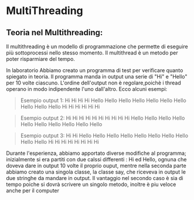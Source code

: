 # MultiThreading
## Teoria nel Multithreading:

Il multithreading è un modello di programmazione che permette di eseguire più sottoprocessi nello stesso momento.
Il multithread è un metodo per poter risparmiare del tempo.

In laboratorio Abbiamo creato un programma di test per verificare quanto spiegato in teoria.
Il programma manda in output una serie di "Hi" e "Hello" per 10 volte ciascuno.
L'ordine dell'output non è regolare,poichè i thread operano in modo indipendente l'uno dall'altro. Ecco alcuni esempi:

>Esempio output 1: Hi Hi Hi Hi Hello Hello Hello Hello Hello Hello Hello Hello Hello Hello Hi Hi Hi Hi Hi Hi

>Esempio output 2: Hi Hi Hi Hi Hi Hi Hi Hi Hi Hi Hello Hello Hello Hello Hello Hello Hello Hello Hello Hello

>Esempio output 3: Hi Hi Hello Hello Hello Hello Hello Hello Hello Hello Hello Hello Hi Hi Hi Hi Hi Hi Hi Hi

 Durante l'esperienza, abbiamo apportato diverse modifiche al programma; inizialmente si era partiti con due calssi differenti : Hi ed Hello, ognuna che doveva dare in output 10 volte il proprio ouput, mentre nella seconda parte abbiamo creato una singola classe, la classe say, che riceveva in output le due stringhe da mandare in output. Il vantaggio nel secondo caso è sia di tempo poiche si dovrà scrivere un singolo metodo, inoltre è piu veloce anche per il computer
